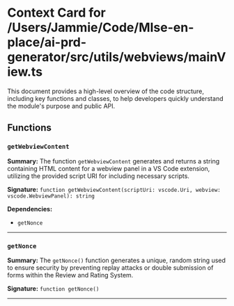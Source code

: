 # Context Card for /Users/Jammie/Code/MIse-en-place/ai-prd-generator/src/utils/webviews/mainView.ts

This document provides a high-level overview of the code structure, including key functions and classes, to help developers quickly understand the module's purpose and public API.

## Functions

### `getWebviewContent`

**Summary:** The function `getWebviewContent` generates and returns a string containing HTML content for a webview panel in a VS Code extension, utilizing the provided script URI for including necessary scripts.

**Signature:** `function getWebviewContent(scriptUri: vscode.Uri, webview: vscode.WebviewPanel): string`

**Dependencies:**

- `getNonce`

---

### `getNonce`

**Summary:** The `getNonce()` function generates a unique, random string used to ensure security by preventing replay attacks or double submission of forms within the Review and Rating System.

**Signature:** `function getNonce()`

---
